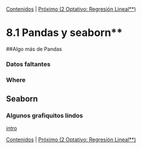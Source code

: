 [Contenidos](../Contenidos.md) \| [Próximo (2 Optativo: Regresión Lineal**)](02_OPT_RL.md)

# 8.1 Pandas  y seaborn**

##Algo más de Pandas

### Datos faltantes

### Where

## Seaborn

### Algunos grafiquitos lindos

[intro](http://seaborn.pydata.org/introduction.html)


[Contenidos](../Contenidos.md) \| [Próximo (2 Optativo: Regresión Lineal**)](02_OPT_RL.md)


